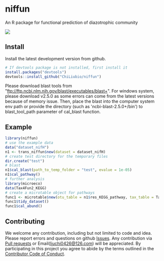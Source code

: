 # niffun
An R package for functional prediction of diazotrophic community

![](https://img.shields.io/badge/Test-0.0.1-red.svg)

## Install

Install the latest development version from github.

```r
# If devtools package is not installed, first install it
install.packages("devtools")
devtools::install_github("ChiLiubio/niffun")
```

Please download blast tools from "ftp://ftp.ncbi.nlm.nih.gov/blast/executables/blast+". 
For windows system, please download v2.5.0 as some errors can come from the latest versions because of memory issue. 
Then, place the blast into the computer system env path or provide the directory (such as 'ncbi-blast-2.5.0+/bin') to blast_tool_path parameter of cal_blast function.

## Example

```r
library(niffun)
# use the example data
data("dataset_nifH")
n1 <- trans_niffun$new(dataset = dataset_nifH)
# create test directory for the temporary files
dir.create("test")
# blast
n1$cal_blast(path_to_temp_folder = "test", evalue = 1e-05)
n1$cal_pathway()
# further analysis
library(microeco)
data(Tax4Fun2_KEGG)
# create a microtable object for pathways
func1 <- microtable$new(otu_table = n1$res_KEGG_pathway, tax_table = Tax4Fun2_KEGG$ptw_desc, sample_table = dataset_nifH$sample_table)
func1$tidy_dataset()
func1$cal_abund()
```


## Contributing

We welcome any contribution, including but not limited to code and idea.
Please report errors and questions on github [Issues](https://github.com/ChiLiubio/niffun/issues).
Any contribution via [Pull requests](https://github.com/ChiLiubio/niffun/pulls) or Email(liuchi0426@126.com) will be appreciated.
By participating in this project you agree to abide by the terms outlined in the [Contributor Code of Conduct](CODE_OF_CONDUCT.md).

